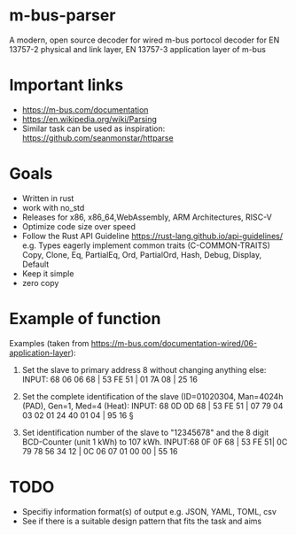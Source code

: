 # m-bus-parser
A modern, open source decoder for wired m-bus portocol decoder for EN 13757-2 physical and link layer, EN 13757-3 application layer of m-bus

# Important links

-  https://m-bus.com/documentation
-  https://en.wikipedia.org/wiki/Parsing
-  Similar task can be used as inspiration: https://github.com/seanmonstar/httparse

# Goals

- Written in rust
- work with no_std 
- Releases for x86, x86_64,WebAssembly, ARM Architectures, RISC-V
- Optimize code size over speed
- Follow the Rust API Guideline https://rust-lang.github.io/api-guidelines/ e.g.  Types eagerly implement common traits (C-COMMON-TRAITS) Copy, Clone, Eq, PartialEq, Ord, PartialOrd, Hash, Debug, Display, Default
- Keep it simple
- zero copy

# Example of function 


Examples (taken from https://m-bus.com/documentation-wired/06-application-layer):

1. Set the slave to primary address 8 without changing anything else:
INPUT: 68 06 06 68 | 53 FE 51 | 01 7A 08 | 25 16

2. Set the complete identification of the slave (ID=01020304, Man=4024h (PAD), Gen=1, Med=4 (Heat):
INPUT: 68 0D 0D 68 | 53 FE 51 | 07 79 04 03 02 01 24 40 01 04 | 95 16 §

3. Set identification number of the slave to "12345678" and the 8 digit BCD-Counter (unit 1 kWh) to 107 kWh.
INPUT:68 0F 0F 68 | 53 FE 51| 0C 79 78 56 34 12 | 0C 06 07 01 00 00 | 55 16


# TODO

- Specifiy information format(s) of output e.g. JSON, YAML, TOML, csv
- See if there is a suitable design pattern that fits the task and aims
